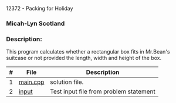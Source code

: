12372 - Packing for Holiday
### Micah-Lyn Scotland
### Description:

This program calculates whether a rectangular box fits in Mr.Bean's suitcase or not provided the length, width
and height of the box.

|   #   | File                       | Description                                                |
| :---: | -------------------------- | ---------------------------------------------------------- |
|   1   | [main.cpp](https://github.com/Micah-Lyn/4883-Programming_Techniques-Scotland/blob/master/Assignments/A03/12372/main.cpp)     | solution file.                                             |
|   2   | [input](https://github.com/Micah-Lyn/4883-Programming_Techniques-Scotland/blob/master/Assignments/A03/12372/input)           | Test input file from problem statement                     |
